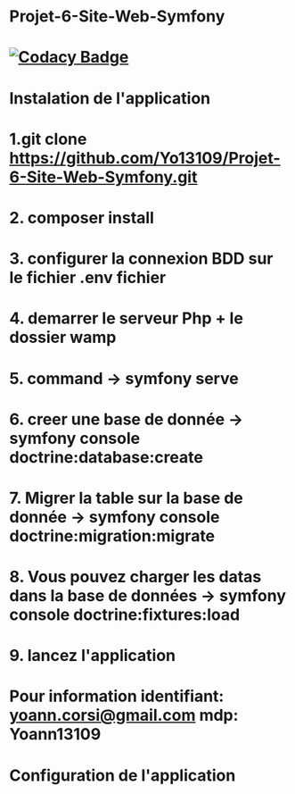 # Projet-6-Site-Web-Symfony
# [![Codacy Badge](https://app.codacy.com/project/badge/Grade/e5c6f67390da4db99cccb5f9a1ee3d9b)](https://www.codacy.com/gh/Yo13109/Projet-6-Site-Web-Symfony/dashboard?utm_source=github.com&amp;utm_medium=referral&amp;utm_content=Yo13109/Projet-6-Site-Web-Symfony&amp;utm_campaign=Badge_Grade)

# Instalation de l'application


# 1.git clone https://github.com/Yo13109/Projet-6-Site-Web-Symfony.git
# 2. composer install
# 3. configurer la connexion BDD sur le fichier .env fichier
# 4. demarrer le serveur Php +  le dossier wamp 
# 5. command -> symfony serve
# 6. creer une base de donnée -> symfony console doctrine:database:create
# 7. Migrer la table sur la base de donnée -> symfony console doctrine:migration:migrate
# 8. Vous pouvez charger les datas dans la base de données -> symfony console doctrine:fixtures:load
# 9. lancez l'application

# Pour information identifiant: yoann.corsi@gmail.com mdp: Yoann13109






# Configuration de l'application